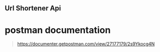## Url Shortener Api

# postman documentation
> https://documenter.getpostman.com/view/27177179/2s9Ykocg4N
